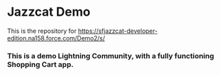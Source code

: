 # Jazzcat Demo

This is the repository for https://sfjazzcat-developer-edition.na158.force.com/Demo2/s/

### This is a demo Lightning Community, with a fully functioning Shopping Cart app.
